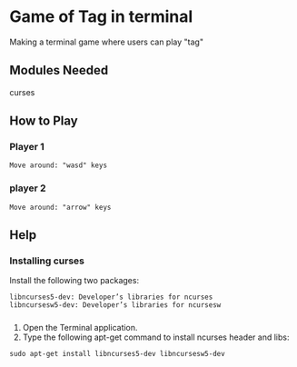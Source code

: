 # Game of Tag in terminal
Making a terminal game where users can play "tag"

## Modules Needed
  curses
  
## How to Play
  ### Player 1
    Move around: "wasd" keys 
    
  ### player 2
    Move around: "arrow" keys

## Help
  ### Installing curses
  Install the following two packages: 
  ```
  libncurses5-dev: Developer’s libraries for ncurses
  libncursesw5-dev: Developer’s libraries for ncursesw
  ```
  #####
  1. Open the Terminal application.
  2. Type the following apt-get command to install ncurses header and libs: 
  ```
  sudo apt-get install libncurses5-dev libncursesw5-dev
  ```

